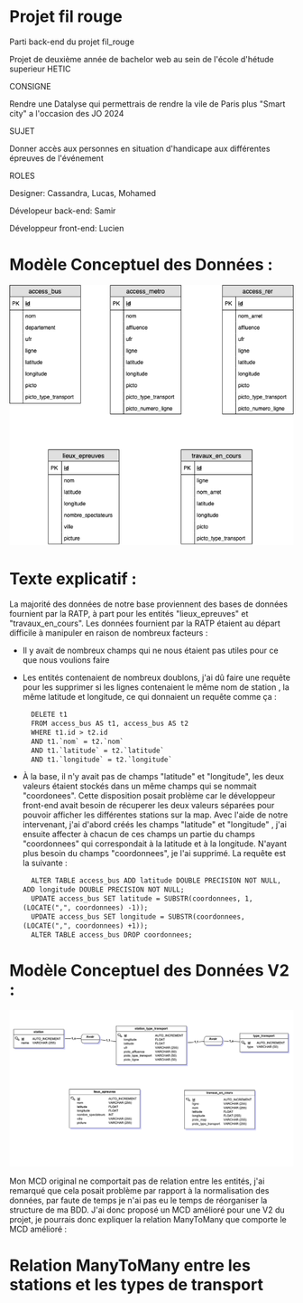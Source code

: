 # Projet fil rouge

Parti back-end du projet fil_rouge

Projet de deuxième année de bachelor web au sein de l'école d'hétude superieur HETIC

CONSIGNE

Rendre une Datalyse qui permettrais de rendre la vile de Paris plus "Smart city" a l'occasion des JO 2024

SUJET

Donner accès aux personnes en situation d'handicape aux différentes épreuves de l'événement

ROLES

Designer: Cassandra, Lucas, Mohamed

Dévelopeur back-end: Samir

Développeur front-end: Lucien

# Modèle Conceptuel des Données :

![alt text](https://raw.githubusercontent.com/ChalalSamir/fil_rouge/master/MCD.png)


# Texte explicatif :

La majorité des données de notre base proviennent des bases de données fournient par la RATP, à part pour les entités "lieux_epreuves" et "travaux_en_cours". Les données fournient par la RATP étaient au départ difficile à manipuler en raison de nombreux facteurs : 

- Il y avait de nombreux champs qui ne nous étaient pas utiles pour ce que nous voulions faire

- Les entités contenaient de nombreux doublons, j'ai dû faire une requête pour les supprimer si les lignes contenaient le même nom de station , la même latitude et longitude, ce qui donnaient un requête comme ça :

        DELETE t1 
        FROM access_bus AS t1, access_bus AS t2
        WHERE t1.id > t2.id
        AND t1.`nom` = t2.`nom`
        AND t1.`latitude` = t2.`latitude`
        AND t1.`longitude` = t2.`longitude`
    
- À la base, il n'y avait pas de champs "latitude" et "longitude", les deux valeurs étaient stockés dans un même champs qui se nommait "coordonees". Cette disposition posait problème car le développeur front-end avait besoin de récuperer les deux valeurs séparées pour pouvoir afficher les différentes stations sur la map. Avec l'aide de notre intervenant, j'ai d'abord créés les champs "latitude" et "longitude" , j'ai ensuite affecter à chacun de ces champs un partie du champs "coordonnees" qui correspondait à la latitude et à la longitude. N'ayant plus besoin du champs "coordonnees", je l'ai supprimé. La requête est la suivante : 

        ALTER TABLE access_bus ADD latitude DOUBLE PRECISION NOT NULL, ADD longitude DOUBLE PRECISION NOT NULL;
        UPDATE access_bus SET latitude = SUBSTR(coordonnees, 1, (LOCATE(",", coordonnees) -1));
        UPDATE access_bus SET longitude = SUBSTR(coordonnees, (LOCATE(",", coordonnees) +1));
        ALTER TABLE access_bus DROP coordonnees;
        
        
# Modèle Conceptuel des Données V2 :

![alt text](https://raw.githubusercontent.com/ChalalSamir/fil_rouge/master/MCDV2.png)


Mon MCD original ne comportait pas de relation entre les entités, j'ai remarqué que cela posait problème par rapport à la normalisation des données, par faute de temps je n'ai pas eu le temps de réorganiser la structure de ma BDD. J'ai donc proposé un MCD amélioré pour une V2 du projet, je pourrais donc expliquer la relation ManyToMany que comporte le MCD amélioré : 

# Relation ManyToMany entre les stations et les types de transport 
 
